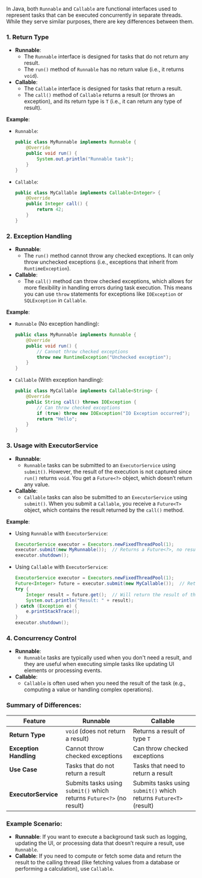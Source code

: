 In Java, both `Runnable` and `Callable` are functional interfaces used to represent tasks that can be executed concurrently in separate threads. While they serve similar purposes, there are key differences between them.

### 1. **Return Type**
   - **Runnable**: 
     - The `Runnable` interface is designed for tasks that do not return any result.
     - The `run()` method of `Runnable` has no return value (i.e., it returns `void`).
   - **Callable**:
     - The `Callable` interface is designed for tasks that return a result.
     - The `call()` method of `Callable` returns a result (or throws an exception), and its return type is `T` (i.e., it can return any type of result).

   **Example**:
   - `Runnable`:
     ```java
     public class MyRunnable implements Runnable {
         @Override
         public void run() {
             System.out.println("Runnable task");
         }
     }
     ```
   - `Callable`:
     ```java
     public class MyCallable implements Callable<Integer> {
         @Override
         public Integer call() {
             return 42;
         }
     }
     ```

### 2. **Exception Handling**
   - **Runnable**: 
     - The `run()` method cannot throw any checked exceptions. It can only throw unchecked exceptions (i.e., exceptions that inherit from `RuntimeException`).
   - **Callable**: 
     - The `call()` method can throw checked exceptions, which allows for more flexibility in handling errors during task execution. This means you can use `throw` statements for exceptions like `IOException` or `SQLException` in `Callable`.

   **Example**:
   - `Runnable` (No exception handling):
     ```java
     public class MyRunnable implements Runnable {
         @Override
         public void run() {
             // Cannot throw checked exceptions
             throw new RuntimeException("Unchecked exception");
         }
     }
     ```
   - `Callable` (With exception handling):
     ```java
     public class MyCallable implements Callable<String> {
         @Override
         public String call() throws IOException {
             // Can throw checked exceptions
             if (true) throw new IOException("IO Exception occurred");
             return "Hello";
         }
     }
     ```

### 3. **Usage with ExecutorService**
   - **Runnable**:
     - `Runnable` tasks can be submitted to an `ExecutorService` using `submit()`. However, the result of the execution is not captured since `run()` returns `void`. You get a `Future<?>` object, which doesn’t return any value.
   - **Callable**:
     - `Callable` tasks can also be submitted to an `ExecutorService` using `submit()`. When you submit a `Callable`, you receive a `Future<T>` object, which contains the result returned by the `call()` method.

   **Example**:
   - Using `Runnable` with `ExecutorService`:
     ```java
     ExecutorService executor = Executors.newFixedThreadPool(1);
     executor.submit(new MyRunnable());  // Returns a Future<?>, no result.
     executor.shutdown();
     ```

   - Using `Callable` with `ExecutorService`:
     ```java
     ExecutorService executor = Executors.newFixedThreadPool(1);
     Future<Integer> future = executor.submit(new MyCallable());  // Returns a Future<Integer> with the result
     try {
         Integer result = future.get();  // Will return the result of the call method
         System.out.println("Result: " + result);
     } catch (Exception e) {
         e.printStackTrace();
     }
     executor.shutdown();
     ```

### 4. **Concurrency Control**
   - **Runnable**:
     - `Runnable` tasks are typically used when you don't need a result, and they are useful when executing simple tasks like updating UI elements or processing events.
   - **Callable**:
     - `Callable` is often used when you need the result of the task (e.g., computing a value or handling complex operations).

### Summary of Differences:

| Feature               | **Runnable**                          | **Callable**                             |
|-----------------------|---------------------------------------|------------------------------------------|
| **Return Type**        | `void` (does not return a result)      | Returns a result of type `T`             |
| **Exception Handling** | Cannot throw checked exceptions        | Can throw checked exceptions             |
| **Use Case**           | Tasks that do not return a result      | Tasks that need to return a result       |
| **ExecutorService**    | Submits tasks using `submit()` which returns `Future<?>` (no result) | Submits tasks using `submit()` which returns `Future<T>` (result) |

### Example Scenario:
- **Runnable**: If you want to execute a background task such as logging, updating the UI, or processing data that doesn’t require a result, use `Runnable`.
- **Callable**: If you need to compute or fetch some data and return the result to the calling thread (like fetching values from a database or performing a calculation), use `Callable`.